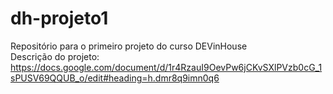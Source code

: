 # dh-projeto1
Repositório para o primeiro projeto do curso DEVinHouse<br> 
Descrição do projeto: https://docs.google.com/document/d/1r4RzauI9OevPw6jCKvSXlPVzb0cG_1sPUSV69QQUB_o/edit#heading=h.dmr8q9imn0q6 
